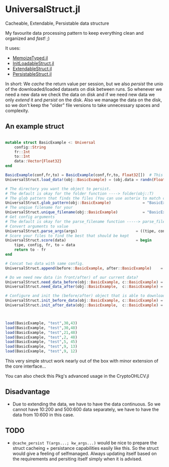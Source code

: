 # UniversalStruct.jl
Cacheable, Extendable, Persistable data structure

My favourite data processing pattern to keep everything clean and organized and *fast*! ;)

It uses: 
- [MemoizeTyped.jl](https://github.com/Cvikli/MemoizeTyped.jl)
- [InitLoadableStruct.jl](https://github.com/Cvikli/InitLoadableStruct.jl)
- [ExtendableStruct.jl](https://github.com/Cvikli/ExtendableStruct.jl)
- [PersistableStruct.jl](https://github.com/Cvikli/PersistableStruct.jl)

In short: We *cache* the return value per session, but we also *persist* the unio of the downloaded/loaded datasets on disk between runs. So whenever we need a new data we check the data on disk and if we need new data we only *extend* it and *persist* on the disk. Also we manage the data on the disk, so we don't keep the "older" file versions to take unnecessary spaces and complexity. 


## An example struct 
```julia

mutable struct BasicExample <: Universal
	config::String
	fr::Int
	to::Int
	data::Vector{Float32}
end

BasicExample(conf,fr,to) = BasicExample(conf,fr,to, Float32[])  # This is for init(...) function basically. We need constructor without data!
UniversalStruct.load_data!(obj::BasicExample) = (obj.data = randn(Float32,obj.to-obj.fr); return obj)

# The directory you want the object to persist.
# The default is okay for the folder function ----> folder(obj::T)              where T = mkfolder_if_not_exist("./data")
# The glob pattern that finds the files (You can use asterix to match custom fields)
UniversalStruct.glob_pattern(obj::BasicExample)              = "BasicExample_$(obj.config)_*_*.jld2" # throw("Unimplemented... So basically to get the files list it is advised for you to build this.") #"$(T)_$(obj.config)_*_*"*".jld2"
# The unqiue filename for your 
UniversalStruct.unique_filename(obj::BasicExample)           = "BasicExample_$(obj.config)_$(obj.fr)_$(obj.to).jld2" 
# Get config arguments
# The default is okay for the parse_filename function -----> parse_filename(fname::String)                = split(strip_jld2(fname),"_")
# Convert arguments to value
UniversalStruct.parse_args(args)                          = ((tipe, config, fr, to) = args; return String(tipe), String(config), parse(Int,fr), parse(Int,to))
# Score your files to find the best that should be kept
UniversalStruct.score(data)                               = begin 
	tipe, config, fr, to = data
	return to - fr
end

# Concat two data with same config.
UniversalStruct.append(before::BasicExample, after::BasicExample)    = BasicExample(before.config, before.fr, after.to, vcat(before.data,after.data))

# Do we need new data (in front/after) of our current data?
UniversalStruct.need_data_before(obj::BasicExample, c::BasicExample) = obj.fr < c.fr
UniversalStruct.need_data_after(obj::BasicExample,  c::BasicExample) = c.to < obj.to

# Configure and init the (before/after) object that is able to download the right data with load_data
UniversalStruct.init_before_data(obj::BasicExample, c::BasicExample) = UniversalStruct.init(BasicExample, obj.config, obj.fr, c.fr)
UniversalStruct.init_after_data(obj::BasicExample,  c::BasicExample) = UniversalStruct.init(BasicExample, obj.config, c.to, obj.to)



load(BasicExample, "test",30,43)
load(BasicExample, "test",30,48)
load(BasicExample, "test",21,48)
load(BasicExample, "test",2, 48)
load(BasicExample, "test",5, 45)
load(BasicExample, "test",9, 13)
load(BasicExample, "test",9, 12)
```
This very simple struct work nearly out of the box with minor extension of the core interface...

You can also check this Pkg's advanced usage in the CryptoOHLCV.jl

## Disadvantage
- Due to extending the data, we have to have the data continuous. So we cannot have 10:200 and 500:600 data separately, we have to have the data from 10:600 in this case. 

## TODO 
 - `@cache_persist T(args...; kw_args...)` would be nice to prepare the struct cacheing + persistance capabilities easily like this. So the struct would give a feeling of selfmanaged. Always updating itself based on the requirements and persiting itself simply when it is advised.

